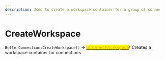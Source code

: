 ```yaml
---
description: Used to create a workspace container for a group of connections
---
```


# CreateWorkspace

`BetterConnection:CreateWorkspace()` -> [<mark style="color:orange;">bConnectWorkspace</mark>](bconnectworkspace.md)<mark style="color:orange;"></mark>\ <mark style="color:orange;"></mark>Creates a workspace container for connections
